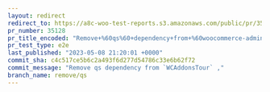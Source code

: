 ```yaml
---
layout: redirect
redirect_to: https://a8c-woo-test-reports.s3.amazonaws.com/public/pr/35128/e2e/index.html
pr_number: 35128
pr_title_encoded: "Remove+%60qs%60+dependency+from+%60woocommerce-admin%60"
pr_test_type: e2e
last_published: "2023-05-08 21:20:01 +0000"
commit_sha: c4c517ce5b6c2a493f6d277d54786c33e6b62f72
commit_message: "Remove qs dependency from `WCAddonsTour` ,"
branch_name: remove/qs
---
```

